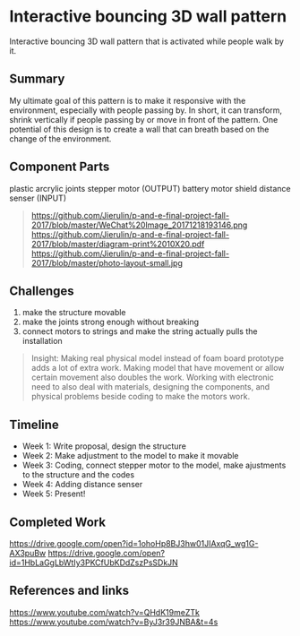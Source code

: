
# Interactive bouncing 3D wall pattern

Interactive bouncing 3D wall pattern that is activated while people walk by it.


## Summary

My ultimate goal of this pattern is to make it responsive with the environment, especially with people passing by. In short, it can transform, shrink vertically if people passing by or move in front of the pattern. One potential of this design is to create a wall that can breath based on the change of the environment.

## Component Parts

plastic 
arcrylic joints
stepper motor (OUTPUT)
battery
motor shield
distance senser (INPUT)
>https://github.com/Jierulin/p-and-e-final-project-fall-2017/blob/master/WeChat%20Image_20171218193146.png
>https://github.com/Jierulin/p-and-e-final-project-fall-2017/blob/master/diagram-print%2010X20.pdf
>https://github.com/Jierulin/p-and-e-final-project-fall-2017/blob/master/photo-layout-small.jpg

## Challenges
1. make the structure movable
2. make the joints strong enough without breaking
3. connect motors to strings and make the string actually pulls the installation
>Insight: Making real physical model instead of foam board prototype adds a lot of extra work. Making model that have movement or allow certain movement also doubles the work. Working with electronic need to also deal with materials, designing the components, and physical problems beside coding to make the motors work.


## Timeline

- Week 1: Write proposal, design the structure
- Week 2: Make adjustment to the model to make it movable
- Week 3: Coding, connect stepper motor to the model, make ajustments to the structure and the codes
- Week 4: Adding distance senser 
- Week 5: Present!

## Completed Work
https://drive.google.com/open?id=1ohoHp8BJ3hw01JIAxqG_wg1G-AX3puBw
https://drive.google.com/open?id=1HbLaGgLbWtIy3PKCfUbKDdZszPsSDkJN

## References and links
https://www.youtube.com/watch?v=QHdK19meZTk
https://www.youtube.com/watch?v=ByJ3r39JNBA&t=4s
